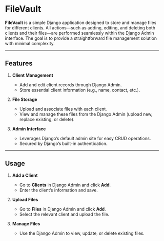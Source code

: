 # FileVault

**FileVault** is a simple Django application designed to store and manage files for different clients. All actions—such as adding, editing, and deleting both clients and their files—are performed seamlessly within the Django Admin interface. The goal is to provide a straightforward file management solution with minimal complexity.

---

## Features

1. **Client Management**  
   - Add and edit client records through Django Admin.  
   - Store essential client information (e.g., name, contact, etc.).

2. **File Storage**  
   - Upload and associate files with each client.  
   - View and manage these files from the Django Admin (upload new, replace existing, or delete).

3. **Admin Interface**  
   - Leverages Django’s default admin site for easy CRUD operations.  
   - Secured by Django’s built-in authentication.

---

## Usage

1. **Add a Client**  
   - Go to **Clients** in Django Admin and click **Add**.  
   - Enter the client’s information and save.

2. **Upload Files**  
   - Go to **Files** in Django Admin and click **Add**.  
   - Select the relevant client and upload the file.

3. **Manage Files**  
   - Use the Django Admin to view, update, or delete existing files.
